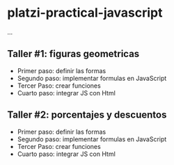 # platzi-practical-javascript

...

## Taller #1: figuras geometricas

- Primer paso: definir las formas
- Segundo paso: implementar formulas en JavaScript
- Tercer Paso: crear funciones
- Cuarto paso: integrar JS con Html

## Taller #2: porcentajes y descuentos

- Primer paso: definir las formas
- Segundo paso: implementar formulas en JavaScript
- Tercer Paso: crear funciones
- Cuarto paso: integrar JS con Html
